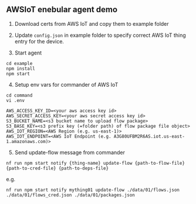 ## AWSIoT enebular agent demo

1. Download certs from AWS IoT and copy them to example folder

2. Update `config.json` in example folder to specify correct AWS IoT thing entry for the device.

3. Start agent

```
cd example
npm install
npm start
```

4. Setup env vars for commander of AWS IoT

```
cd command
vi .env

AWS_ACCESS_KEY_ID=<your aws access key id>
AWS_SECRET_ACCESS_KEY=<your aws secret access key id>
S3_BUCKET_NAME=<s3 bucket name to upload flow package>
S3_BASE_KEY=<s3 prefix key (=folder path) of flow package file object>
AWS_IOT_REGION=<AWS Region (e.g. us-east-1)>
AWS_IOT_ENDPOINT=<AWS IoT Endpoint (e.g. A3G80UFBM2R6AS.iot.us-east-1.amazonaws.com)>
```

5. Send update-flow message from commander

```
nf run npm start notify {thing-name} update-flow {path-to-flow-file} {path-to-cred-file} {path-to-deps-file}
```

e.g.
```
nf run npm start notify mything01 update-flow ./data/01/flows.json ./data/01/flows_cred.json ./data/01/packages.json
```
